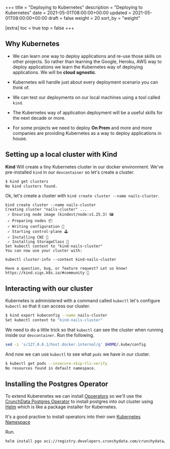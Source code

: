 +++
title = "Deploying to Kubernetes"
description = "Deploying to Kubernetes"
date = 2021-05-01T08:00:00+00:00
updated = 2021-05-01T08:00:00+00:00
draft = false
weight = 20
sort_by = "weight"


[extra]
toc = true
top = false
+++

## Why Kubernetes

* We can learn one way to deploy applications and re-use those skills on other projects. So rather than learning the Google, Heroku, AWS way to deploy applications we learn the Kubernetes way of deploying applications. We will be **cloud agnostic**.

* Kubernetes will handle just about every deployment scenario you can think of.

* We can test our deployments on our local machines using a tool called `kind`.

* The Kubernetes way of application deployment will be a useful skills for the next decade or more.

* For some projects we need to deploy **On Prem** and more and more companies are providing Kubernetes as a way to deploy applications in house.

## Setting up a local cluster with Kind

**Kind** Will create a tiny Kubernetes cluster in our docker environment. We've pre-installed `kind` in our `devcontainer` so let's create a cluster.

```sh
$ kind get clusters
No kind clusters found.
```

Ok, let's create a cluster with `kind create cluster --name nails-cluster`.

```sh$ 
kind create cluster --name nails-cluster
Creating cluster "nails-cluster" ...
 ✓ Ensuring node image (kindest/node:v1.25.3) 🖼
 ✓ Preparing nodes 📦  
 ✓ Writing configuration 📜 
 ✓ Starting control-plane 🕹️ 
 ✓ Installing CNI 🔌 
 ✓ Installing StorageClass 💾 
Set kubectl context to "kind-nails-cluster"
You can now use your cluster with:

kubectl cluster-info --context kind-nails-cluster

Have a question, bug, or feature request? Let us know! https://kind.sigs.k8s.io/#community 🙂
```

## Interacting with our cluster

Kubernetes is administered with a command called `kubectl` let's configure `kubectl` so that it can access our cluster.

```sh
$ kind export kubeconfig --name nails-cluster
Set kubectl context to "kind-nails-cluster"
```

We need to do a little trick so that `kubectl` can see the cluster when running inside our `devcontainer`. Run the following.

```sh
sed -i 's/127.0.0.1/host.docker.internal/g' $HOME/.kube/config
```

And now we can use `kubectl` to see what `pods` we have in our cluster.

```sh
$ kubectl get pods --insecure-skip-tls-verify
No resources found in default namespace.
```

## Installing the Postgres Operator

To extend Kuberenetes we can install [Opoerators](https://kubernetes.io/docs/concepts/extend-kubernetes/operator/) so we'll use the [CrunchData Postgres Operator](https://github.com/CrunchyData/postgres-operator) to install postgres into out cluster using [Helm](https://helm.sh/) which is like a package installer for Kubernetes.

It's a good practive to install operators into their own [Kubernetes Namespace](https://kubernetes.io/docs/concepts/overview/working-with-objects/namespaces/)



Run.

```sh
helm install pgo oci://registry.developers.crunchydata.com/crunchydata/pgo --kube-insecure-skip-tls-verify --namespace pgo
```

